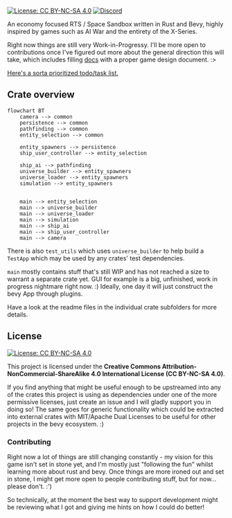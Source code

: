 [![License: CC BY-NC-SA 4.0](https://img.shields.io/badge/License-CC%20BY--NC--SA%204.0-lightgrey.svg)](https://creativecommons.org/licenses/by-nc-sa/4.0/) [![Discord](https://img.shields.io/discord/1261690805417152652.svg?logo=discord&logoColor=white&logoWidth=20&labelColor=7289DA&label=Discord&color=17cf48)](https://discord.gg/dxHkY7z2YC)

An economy focused RTS / Space Sandbox written in Rust and Bevy, highly inspired by games such as AI War and the entirety of the X-Series.

Right now things are still very Work-in-Progressy. I'll be more open to contributions once I've figured out more about the general direction this will take, which includes filling [docs](docs) with a proper game design document. :>

[Here's a sorta prioritized todo/task list.](https://github.com/users/Jacudibu/projects/4/views/1)

## Crate overview
```mermaid
flowchart BT
    camera --> common
    persistence --> common
    pathfinding --> common
    entity_selection --> common

    entity_spawners --> persistence
    ship_user_controller --> entity_selection

    ship_ai --> pathfinding
    universe_builder --> entity_spawners
    universe_loader --> entity_spawners
    simulation --> entity_spawners


    main --> entity_selection
    main --> universe_builder
    main --> universe_loader
    main --> simulation
    main --> ship_ai
    main --> ship_user_controller
    main --> camera
```

There is also `test_utils` which uses `universe_builder` to help build a `TestApp` which may be used by any crates' test dependencies.

`main` mostly contains stuff that's still WIP and has not reached a size to warrant a separate crate yet. GUI for example is a big, unfinished, work in progress nightmare right now. :)
Ideally, one day it will just construct the bevy App through plugins.

Have a look at the readme files in the individual crate subfolders for more details.

## License
[
![License: CC BY-NC-SA 4.0](https://mirrors.creativecommons.org/presskit/buttons/88x31/svg/by-nc-sa.svg)
](https://creativecommons.org/licenses/by-nc-sa/4.0/)

This project is licensed under the **Creative Commons Attribution-NonCommercial-ShareAlike 4.0 International License (CC BY-NC-SA 4.0)**.

If you find anything that might be useful enough to be upstreamed into any of the crates this project is using as dependencies under one of the more permissive licenses, just create an issue and I will gladly support you in doing so! The same goes for generic functionality which could be extracted into external crates with MIT/Apache Dual Licenses to be useful for other projects in the bevy ecosystem. :)

### Contributing

Right now a lot of things are still changing constantly - my vision for this game isn't set in stone yet, and I'm mostly just "following the fun" whilst learning more about rust and bevy. Once things are more ironed out and set in stone, I might get more open to people contributing stuff, but for now... please don't. :')

So technically, at the moment the best way to support development might be reviewing what I got and giving me hints on how I could do better!

[//]: # (### Your contributions)

[//]: # (Unless you explicitly state otherwise, any contribution intentionally submitted for inclusion in this project by you shall be licensed under the same CC BY-NC-SA 4.0 license and may also be upstreamed under more permissive licenses to further support the bevy ecosystem, as mentioned previously.)

[//]: # (Furthermore, by contributing, you agree that if I start accepting donations through any means which do not affect the general availability and accessibility of the game and any of its content in any way &#40;such as Patreon, Ko-Fi, GitHub Sponsors, "Pay what you want" on itch.io, some kind of tip jar without in-game rewards on Steam&#41; in the future, it doesn't violate the Non-Commercial use clause of this license.)
